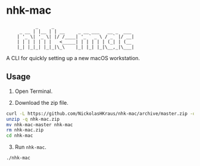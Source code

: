 # nhk-mac

               _     _
         _ __ | |__ | | __     _ __ ___   __ _  ___
        | '_ \| '_ \| |/ /____| '_ ` _ \ / _` |/ __|
        | | | | | | |   <_____| | | | | | (_| | (__
        |_| |_|_| |_|_|\_\    |_| |_| |_|\__,_|\___|

A CLI for quickly setting up a new macOS workstation.

## Usage

1. Open Terminal.

2. Download the zip file.

```bash
curl -L https://github.com/NickolasHKraus/nhk-mac/archive/master.zip -o nhk-mac.zip
unzip -q nhk-mac.zip
mv nhk-mac-master nhk-mac
rm nhk-mac.zip
cd nhk-mac
```

3. Run `nhk-mac`.

```bash
./nhk-mac
```
